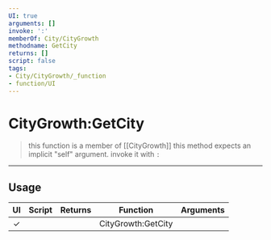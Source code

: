 ```yaml
---
UI: true
arguments: []
invoke: ':'
memberOf: City/CityGrowth
methodname: GetCity
returns: []
script: false
tags:
- City/CityGrowth/_function
- function/UI
---
```

# CityGrowth:GetCity
> this function is a member of [[CityGrowth]]
> this method expects an implicit "self" argument. invoke it with `:`
-----
## Usage
|  UI | Script | Returns | Function | Arguments |
|:---:|:------:|-------:|:--------:|:---------|
|✓| ||CityGrowth:GetCity||
